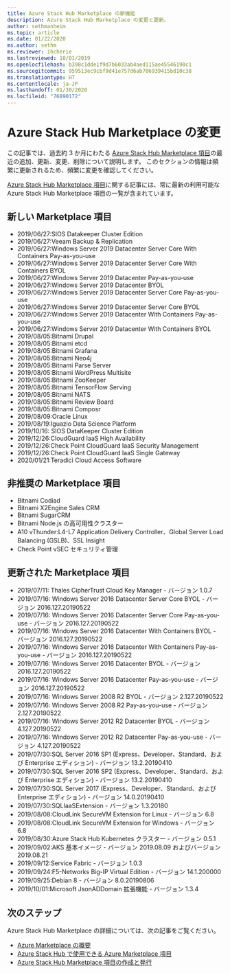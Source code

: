 ```yaml
---
title: Azure Stack Hub Marketplace の新機能
description: Azure Stack Hub Marketplace の変更と更新。
author: sethmanheim
ms.topic: article
ms.date: 01/22/2020
ms.author: sethm
ms.reviewer: ihcherie
ms.lastreviewed: 10/01/2019
ms.openlocfilehash: b398c1dde1f9d7b6033ab4aed115ae45546190c1
ms.sourcegitcommit: 959513ec9cbf9d41e757d6ab706939415bd10c38
ms.translationtype: HT
ms.contentlocale: ja-JP
ms.lasthandoff: 01/30/2020
ms.locfileid: "76890172"
---
```

# <a name="azure-stack-hub-marketplace-changes"></a>Azure Stack Hub Marketplace の変更

この記事では、過去約 3 か月にわたる [Azure Stack Hub Marketplace 項目](azure-stack-marketplace-azure-items.md)の最近の追加、更新、変更、削除について説明します。 このセクションの情報は頻繁に更新されるため、頻繁に変更を確認してください。

[Azure Stack Hub Marketplace 項目](azure-stack-marketplace-azure-items.md)に関する記事には、常に最新の利用可能な Azure Stack Hub Marketplace 項目の一覧が含まれています。

## <a name="new-marketplace-items"></a>新しい Marketplace 項目

- 2019/06/27:SIOS Datakeeper Cluster Edition
- 2019/06/27:Veeam Backup & Replication
- 2019/06/27:Windows Server 2019 Datacenter Server Core With Containers Pay-as-you-use
- 2019/06/27:Windows Server 2019 Datacenter Server Core With Containers BYOL
- 2019/06/27:Windows Server 2019 Datacenter Pay-as-you-use
- 2019/06/27:Windows Server 2019 Datacenter BYOL
- 2019/06/27:Windows Server 2019 Datacenter Server Core Pay-as-you-use
- 2019/06/27:Windows Server 2019 Datacenter Server Core BYOL
- 2019/06/27:Windows Server 2019 Datacenter With Containers Pay-as-you-use
- 2019/06/27:Windows Server 2019 Datacenter With Containers BYOL
- 2019/08/05:Bitnami Drupal
- 2019/08/05:Bitnami etcd
- 2019/08/05:Bitnami Grafana
- 2019/08/05:Bitnami Neo4j
- 2019/08/05:Bitnami Parse Server
- 2019/08/05:Bitnami WordPress Multisite
- 2019/08/05:Bitnami ZooKeeper
- 2019/08/05:Bitnami TensorFlow Serving
- 2019/08/05:Bitnami NATS
- 2019/08/05:Bitnami Review Board
- 2019/08/05:Bitnami Composr
- 2019/08/09:Oracle Linux
- 2019/08/19:Iguazio Data Science Platform
- 2019/10/16: SIOS DataKeeper Cluster Edition
- 2019/12/26:CloudGuard IaaS High Availability
- 2019/12/26:Check Point CloudGuard IaaS Security Management
- 2019/12/26:Check Point CloudGuard IaaS Single Gateway
- 2020/01/21:Teradici Cloud Access Software

## <a name="deprecated-marketplace-items"></a>非推奨の Marketplace 項目

- Bitnami Codiad
- Bitnami X2Engine Sales CRM
- Bitnami SugarCRM
- Bitnami Node.js の高可用性クラスター
- A10 vThunder:L4-L7 Application Delivery Controller、Global Server Load Balancing (GSLB)、SSL Insight
- Check Point vSEC セキュリティ管理

## <a name="updated-marketplace-items"></a>更新された Marketplace 項目

- 2019/07/11: Thales CipherTrust Cloud Key Manager - バージョン 1.0.7
- 2019/07/16: Windows Server 2016 Datacenter Server Core BYOL - バージョン 2016.127.20190522
- 2019/07/16: Windows Server 2016 Datacenter Server Core Pay-as-you-use - バージョン 2016.127.20190522
- 2019/07/16: Windows Server 2016 Datacenter With Containers BYOL - バージョン 2016.127.20190522
- 2019/07/16: Windows Server 2016 Datacenter With Containers Pay-as-you-use - バージョン 2016.127.20190522
- 2019/07/16: Windows Server 2016 Datacenter BYOL - バージョン 2016.127.20190522
- 2019/07/16: Windows Server 2016 Datacenter Pay-as-you-use - バージョン 2016.127.20190522
- 2019/07/16: Windows Server 2008 R2 BYOL - バージョン 2.127.20190522
- 2019/07/16: Windows Server 2008 R2 Pay-as-you-use - バージョン 2.127.20190522
- 2019/07/16: Windows Server 2012 R2 Datacenter BYOL - バージョン 4.127.20190522
- 2019/07/16: Windows Server 2012 R2 Datacenter Pay-as-you-use - バージョン 4.127.20190522
- 2019/07/30:SQL Server 2016 SP1 (Express、Developer、Standard、および Enterprise エディション) - バージョン 13.2.20190410
- 2019/07/30:SQL Server 2016 SP2 (Express、Developer、Standard、および Enterprise エディション) - バージョン 13.2.20190410
- 2019/07/30:SQL Server 2017 (Express、Developer、Standard、および Enterprise エディション) - バージョン 14.0.20190410
- 2019/07/30:SQLIaaSExtension - バージョン 1.3.20180
- 2019/08/08:CloudLink SecureVM Extension for Linux - バージョン 6.8
- 2019/08/08:CloudLink SecureVM Extension for Windows - バージョン 6.8
- 2019/08/30:Azure Stack Hub Kubernetes クラスター - バージョン 0.5.1
- 2019/09/02:AKS 基本イメージ - バージョン 2019.08.09 およびバージョン 2019.08.21
- 2019/09/12:Service Fabric - バージョン 1.0.3
- 2019/09/24:F5-Networks Big-IP Virtual Edition - バージョン 14.1.200000
- 2019/09/25:Debian 8 - バージョン 8.0.20190806
- 2019/10/01:Microsoft JsonADDomain 拡張機能 - バージョン 1.3.4


## <a name="next-steps"></a>次のステップ

Azure Stack Hub Marketplace の詳細については、次の記事をご覧ください。

- [Azure Marketplace の概要](azure-stack-marketplace.md)
- [Azure Stack Hub で使用できる Azure Marketplace 項目](azure-stack-marketplace-azure-items.md)
- [Azure Stack Hub Marketplace 項目の作成と発行](azure-stack-create-and-publish-marketplace-item.md)

